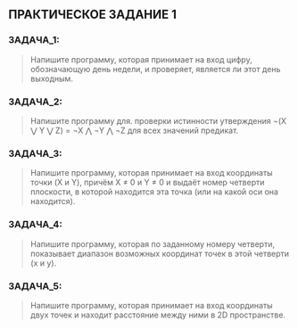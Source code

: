 ## ПРАКТИЧЕСКОЕ ЗАДАНИЕ 1


### ЗАДАЧА_1:

> Напишите программу, которая принимает на вход цифру, обозначающую день недели, и проверяет, является ли этот день выходным.

### ЗАДАЧА_2:

> Напишите программу для. проверки истинности утверждения ¬(X ⋁ Y ⋁ Z) = ¬X ⋀ ¬Y ⋀ ¬Z для всех значений предикат.

### ЗАДАЧА_3:

> Напишите программу, которая принимает на вход координаты точки (X и Y), причём X ≠ 0 и Y ≠ 0 и выдаёт номер четверти плоскости, в которой находится эта точка (или на какой оси она находится).

### ЗАДАЧА_4:

> Напишите программу, которая по заданному номеру четверти, показывает диапазон возможных координат точек в этой четверти (x и y).

### ЗАДАЧА_5:

> Напишите программу, которая принимает на вход координаты двух точек и находит расстояние между ними в 2D пространстве.
